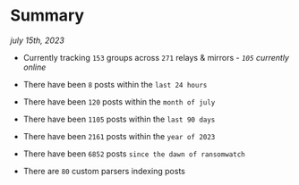 
# Summary
_july 15th, 2023_

- Currently tracking `153` groups across `271` relays & mirrors - _`105` currently online_

- There have been `8` posts within the `last 24 hours`

- There have been `120` posts within the `month of july`

- There have been `1105` posts within the `last 90 days`

- There have been `2161` posts within the `year of 2023`

- There have been `6852` posts `since the dawn of ransomwatch`

- There are `80` custom parsers indexing posts
